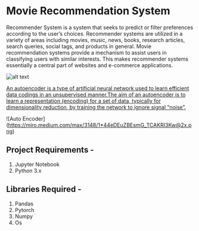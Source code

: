 # Movie Recommendation System

Recommender System is a system that seeks to predict or filter preferences according to the user’s choices. Recommender systems are utilized in a variety of areas including movies, music, news, books, research articles, search queries, social tags, and products in general.
Movie recommendation systems provide a mechanism to assist users in classifying users with similar interests. This makes recommender systems essentially a central part of websites and e-commerce applications.

![alt text](https://miro.medium.com/max/1132/1*N0-ikjPv4RUVvS-6KCgLPg.jpeg)

[An autoencoder is a type of artificial neural network used to learn efficient data codings in an unsupervised manner.The aim of an autoencoder is to learn a representation (encoding) for a set of data, typically for dimensionality reduction, by training the network to ignore signal “noise”.](https://en.wikipedia.org/wiki/Autoencoder#:~:text=An%20autoencoder%20is%20a%20type,to%20ignore%20signal%20%E2%80%9Cnoise%E2%80%9D.)

![Auto Encoder] (https://miro.medium.com/max/3148/1*44eDEuZBEsmG_TCAKRI3Kw@2x.png)


## Project Requirements - 
1. Jupyter Notebook
2. Python 3.x 

## Libraries Required -
1. Pandas
2. Pytorch
3. Numpy
4. Os
